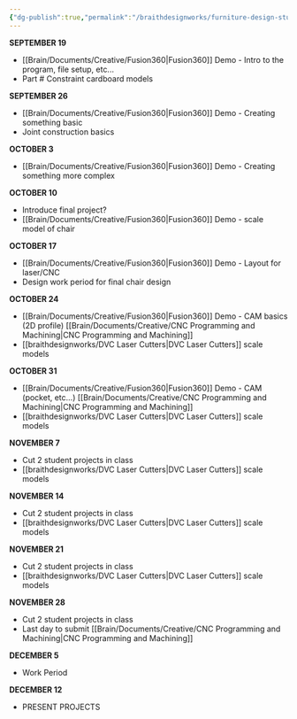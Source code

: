 ```yaml
---
{"dg-publish":true,"permalink":"/braithdesignworks/furniture-design-studio/furniture-design-studio-schedule/"}
---
```



**SEPTEMBER 19**
- [[Brain/Documents/Creative/Fusion360\|Fusion360]] Demo - Intro to the program, file setup, etc...
- Part # Constraint cardboard models

**SEPTEMBER 26**
- [[Brain/Documents/Creative/Fusion360\|Fusion360]] Demo - Creating something basic
- Joint construction basics


**OCTOBER 3**
- [[Brain/Documents/Creative/Fusion360\|Fusion360]] Demo - Creating something more complex



**OCTOBER 10**
- Introduce final project?
- [[Brain/Documents/Creative/Fusion360\|Fusion360]] Demo - scale model of chair


**OCTOBER 17**
- [[Brain/Documents/Creative/Fusion360\|Fusion360]] Demo - Layout for laser/CNC
- Design work period for final chair design


**OCTOBER 24**
- [[Brain/Documents/Creative/Fusion360\|Fusion360]] Demo - CAM basics (2D profile) [[Brain/Documents/Creative/CNC Programming and Machining\|CNC Programming and Machining]]
- [[braithdesignworks/DVC Laser Cutters\|DVC Laser Cutters]] scale models


**OCTOBER 31**
- [[Brain/Documents/Creative/Fusion360\|Fusion360]] Demo - CAM (pocket, etc...) [[Brain/Documents/Creative/CNC Programming and Machining\|CNC Programming and Machining]]
- [[braithdesignworks/DVC Laser Cutters\|DVC Laser Cutters]] scale models


**NOVEMBER 7**
- Cut 2 student projects in class
- [[braithdesignworks/DVC Laser Cutters\|DVC Laser Cutters]] scale models


**NOVEMBER 14**
- Cut 2 student projects in class
- [[braithdesignworks/DVC Laser Cutters\|DVC Laser Cutters]] scale models


**NOVEMBER 21**
- Cut 2 student projects in class
- [[braithdesignworks/DVC Laser Cutters\|DVC Laser Cutters]] scale models


**NOVEMBER 28**
- Cut 2 student projects in class
- Last day to submit [[Brain/Documents/Creative/CNC Programming and Machining\|CNC Programming and Machining]]


**DECEMBER 5**
- Work Period


**DECEMBER 12**
- PRESENT PROJECTS